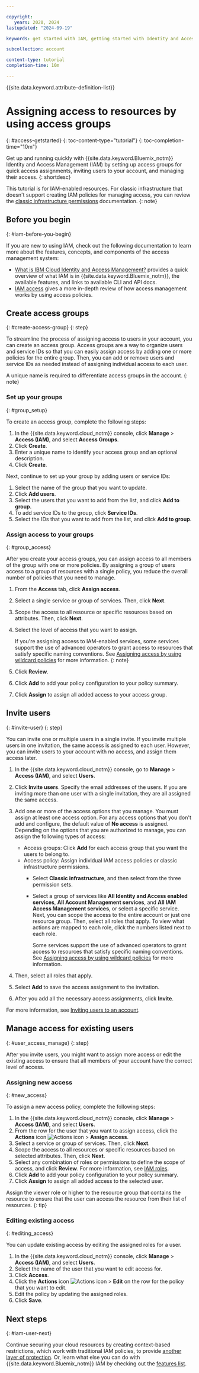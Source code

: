 ```yaml
---

copyright:
   years: 2020, 2024
lastupdated: "2024-09-19"

keywords: get started with IAM, getting started with Identity and Access Management tutorial, IAM tutorial, IAM quick start, resource group, access group, access policy, inviting users

subcollection: account

content-type: tutorial
completion-time: 10m

---
```


{{site.data.keyword.attribute-definition-list}}

# Assigning access to resources by using access groups
{: #access-getstarted}
{: toc-content-type="tutorial"}
{: toc-completion-time="10m"}

Get up and running quickly with {{site.data.keyword.Bluemix_notm}} Identity and Access Management (IAM) by setting up access groups for quick access assignments, inviting users to your account, and managing their access.
{: shortdesc}

This tutorial is for IAM-enabled resources. For classic infrastructure that doesn't support creating IAM policies for managing access, you can review the [classic infrastructure permissions](/docs/account?topic=account-mngclassicinfra) documentation.
{: note}

## Before you begin
{: #iam-before-you-begin}

If you are new to using IAM, check out the following documentation to learn more about the features, concepts, and components of the access management system:

* [What is IBM Cloud Identity and Access Management?](/docs/account?topic=account-iamoverview) provides a quick overview of what IAM is in {{site.data.keyword.Bluemix_notm}}, the available features, and links to available CLI and API docs.
* [IAM access](/docs/account?topic=account-userroles) gives a more in-depth review of how access management works by using access policies.

## Create access groups
{: #create-access-group}
{: step}

To streamline the process of assigning access to users in your account, you can create an access group. Access groups are a way to organize users and service IDs so that you can easily assign access by adding one or more policies for the entire group. Then, you can add or remove users and service IDs as needed instead of assigning individual access to each user.

A unique name is required to differentiate access groups in the account.
{: note}

### Set up your groups
{: #group_setup}

To create an access group, complete the following steps:

1. In the {{site.data.keyword.cloud_notm}} console, click **Manage** > **Access (IAM)**, and select **Access Groups**.
1. Click **Create**.
1. Enter a unique name to identify your access group and an optional description.
1. Click **Create**.

Next, continue to set up your group by adding users or service IDs:

1. Select the name of the group that you want to update.
1. Click **Add users**.
1. Select the users that you want to add from the list, and click **Add to group**.
1. To add service IDs to the group, click **Service IDs**.
1. Select the IDs that you want to add from the list, and click **Add to group**.

### Assign access to your groups
{: #group_access}

After you create your access groups, you can assign access to all members of the group with one or more policies. By assigning a group of users access to a group of resources with a single policy, you reduce the overall number of policies that you need to manage.

1. From the **Access** tab, click **Assign access**.
1. Select a single service or group of services. Then, click **Next**.
1. Scope the access to all resource or specific resources based on attributes. Then, click **Next**.
1. Select the level of access that you want to assign.

   If you're assigning access to IAM-enabled services, some services support the use of advanced operators to grant access to resources that satisfy specific naming conventions. See [Assigning access by using wildcard policies](/docs/account?topic=account-wildcard) for more information.
   {: note}

1. Click **Review**.
1. Click **Add** to add your policy configuration to your policy summary.
1. Click **Assign** to assign all added access to your access group.

## Invite users
{: #invite-user}
{: step}

You can invite one or multiple users in a single invite. If you invite multiple users in one invitation, the same access is assigned to each user. However, you can invite users to your account with no access, and assign them access later.

1. In the {{site.data.keyword.cloud_notm}} console, go to **Manage** > **Access (IAM)**, and select **Users**.
1. Click **Invite users**. Specify the email addresses of the users. If you are inviting more than one user with a single invitation, they are all assigned the same access.
1. Add one or more of the access options that you manage. You must assign at least one access option. For any access options that you don't add and configure, the default value of **No access** is assigned. Depending on the options that you are authorized to manage, you can assign the following types of access:

   * Access groups: Click **Add** for each access group that you want the users to belong to.
   * Access policy: Assign individual IAM access policies or classic infrastructure permissions.
     * Select **Classic infrastructure**, and then select from the three permission sets.
     * Select a group of services like **All Identity and Access enabled services**, **All Account Management services**, and **All IAM Access Management services**, or select a specific service. Next, you can scope the access to the entire account or just one resource group. Then, select all roles that apply. To view what actions are mapped to each role, click the numbers listed next to each role.

         Some services support the use of advanced operators to grant access to resources that satisfy specific naming conventions. See [Assigning access by using wildcard policies](/docs/account?topic=account-wildcard) for more information.

1. Then, select all roles that apply.
1. Select **Add** to save the access assignment to the invitation.
1. After you add all the necessary access assignments, click **Invite**.

For more information, see [Inviting users to an account](/docs/account?topic=account-iamuserinv).

## Manage access for existing users
{: #user_access_manage}
{: step}

After you invite users, you might want to assign more access or edit the existing access to ensure that all members of your account have the correct level of access.

### Assigning new access
{: #new_access}

To assign a new access policy, complete the following steps:

1. In the {{site.data.keyword.cloud_notm}} console, click **Manage** > **Access (IAM)**, and select **Users**.
1. From the row for the user that you want to assign access, click the **Actions** icon ![Actions icon](../icons/action-menu-icon.svg "Actions") > **Assign access**.
1. Select a service or group of services. Then, click **Next**.
1. Scope the access to all resources or specific resources based on selected attributes. Then, click **Next**.
1. Select any combination of roles or permissions to define the scope of access, and click **Review**. For more information, see [IAM roles](/docs/account?topic=account-userroles#iamusermanrol).
1. Click **Add** to add your policy configuration to your policy summary.
1. Click **Assign** to assign all added access to the selected user.

Assign the viewer role or higher to the resource group that contains the resource to ensure that the user can access the resource from their list of resources.
{: tip}

### Editing existing access
{: #editing_access}

You can update existing access by editing the assigned roles for a user.

1. In the {{site.data.keyword.cloud_notm}} console, click **Manage** > **Access (IAM)**, and select **Users**.
1. Select the name of the user that you want to edit access for.
1. Click **Access**.
1. Click the **Actions** icon ![Actions icon](../icons/action-menu-icon.svg "Actions") > **Edit** on the row for the policy that you want to edit.
1. Edit the policy by updating the assigned roles.
1. Click **Save**.

## Next steps
{: #iam-user-next}

Continue securing your cloud resources by creating context-based restrictions, which work with traditional IAM policies, to provide [another layer of protection](/docs/account?topic=account-context-restrictions-tutorial). Or, learn what else you can do with {{site.data.keyword.Bluemix_notm}} IAM by checking out the [features list](/docs/account?topic=account-iamoverview#features).
